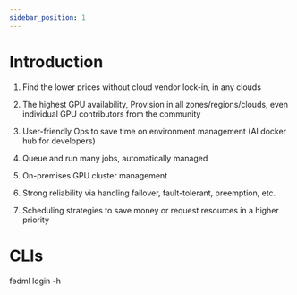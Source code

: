 ```yaml
---
sidebar_position: 1
---
```


# Introduction

1. Find the lower prices without cloud vendor lock-in, in any clouds

2. The highest GPU availability, Provision in all zones/regions/clouds, even individual GPU contributors from the community

3. User-friendly Ops to save time on environment management (AI docker hub for developers)

4. Queue and run many jobs, automatically managed

5. On-premises GPU cluster management

6. Strong reliability via handling failover, fault-tolerant, preemption, etc.

7. Scheduling strategies to save money or request resources in a higher priority

# CLIs

fedml login -h
